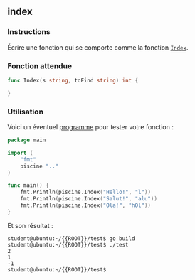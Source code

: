 ## index

### Instructions

Écrire une fonction qui se comporte comme la fonction [`Index`](https://golang.org/pkg/strings/#Index).

### Fonction attendue

```go
func Index(s string, toFind string) int {

}
```

### Utilisation

Voici un éventuel [programme](TODO-LINK) pour tester votre fonction :

```go
package main

import (
	"fmt"
	piscine ".."
)

func main() {
	fmt.Println(piscine.Index("Hello!", "l"))
	fmt.Println(piscine.Index("Salut!", "alu"))
	fmt.Println(piscine.Index("Ola!", "hOl"))
}
```

Et son résultat :

```console
student@ubuntu:~/{{ROOT}}/test$ go build
student@ubuntu:~/{{ROOT}}/test$ ./test
2
1
-1
student@ubuntu:~/{{ROOT}}/test$
```
